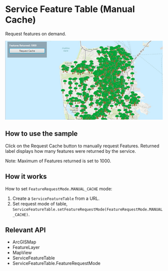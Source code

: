 # Service Feature Table (Manual Cache)

Request features on demand.

![](ServiceFeatureTableManualCache.png)

## How to use the sample

Click on the Request Cache button to manually request Features. Returned label displays how many features were returned by the service.

Note: Maximum of Features returned is set to 1000.

## How it works

How to set `FeatureRequestMode.MANUAL_CACHE` mode:


  1. Create a `ServiceFeatureTable` from a URL.
  2. Set request mode of table, `ServiceFeatureTable.setFeatureRequestMode(FeatureRequestMode.MANUAL_CACHE)`.


## Relevant API


*   ArcGISMap
*   FeatureLayer
*   MapView
*   ServiceFeatureTable
*   ServiceFeatureTable.FeatureRequestMode


